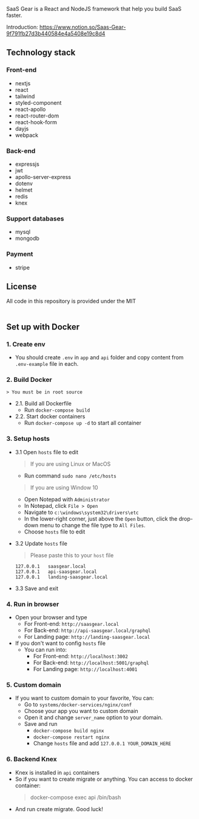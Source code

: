 
SaaS Gear is a React and NodeJS framework that help you build SaaS faster.


Introduction: https://www.notion.so/Saas-Gear-9f791fb27d3b440584e4a5408e19c8d4

## Technology stack

### Front-end
- nextjs
- react
- tailwind
- styled-component
- react-apollo
- react-router-dom
- react-hook-form
- dayjs
- webpack

### Back-end
- expressjs
- jwt
- apollo-server-express
- dotenv
- helmet
- redis
- knex

### Support databases
- mysql
- mongodb

### Payment
- stripe

## License
All code in this repository is provided under the MIT  
<br>
  
## Set up with Docker
### 1. Create env  
  + You should create `.env` in `app` and `api` folder and copy content from `.env-example` file in each.
### 2. Build Docker
    > You must be in root source
  + 2.1. Build all Dockerfile
    + Run ```docker-compose build```
  + 2.2. Start docker containers
    + Run ```docker-compose up -d``` to start all container

### 3. Setup hosts
  + 3.1 Open `hosts` file to edit  
    > If you are using Linux or MacOS
    + Run command ```sudo nano /etc/hosts```  

    > If you are using Window 10
    + Open Notepad with `Administrator`
    + In Notepad, click `File > Open`
    + Navigate to `c:\windows\system32\drivers\etc`
    + In the lower-right corner, just above the `Open` button, click the drop-down menu to change the file type to `All Files`.
    + Choose `hosts` file to edit
  + 3.2 Update `hosts` file  
    > Please paste this to your `host` file
    ```
    127.0.0.1	saasgear.local
    127.0.0.1	api-saasgear.local
    127.0.0.1	landing-saasgear.local
    ```
  + 3.3 Save and exit

### 4. Run in browser
  + Open your browser and type
    + For Front-end: `http://saasgear.local`
    + For Back-end: `http://api-saasgear.local/graphql`
    + For Landing page: `http://landing-saasgear.local`
  + If you don't want to config `hosts` file  
    + You can run into:
      + For Front-end: `http://localhost:3002`
      + For Back-end: `http://localhost:5001/graphql`
      + For Landing page: `http://localhost:4001`

### 5. Custom domain
  + If you want to custom domain to your favorite, You can:
    + Go to `systems/docker-services/nginx/conf`
    + Choose your app you want to custom domain
    + Open it and change `server_name` option to your domain.
    + Save and run
      + `docker-compose build nginx`
      + `docker-compose restart nginx`
      + Change `hosts` file and add `127.0.0.1 YOUR_DOMAIN_HERE`
### 6. Backend Knex
  + Knex is installed in `api` containers
  + So if you want to create migrate or anything. You can access to docker container:
    > docker-compose exec api /bin/bash
  + And run create migrate. Good luck!